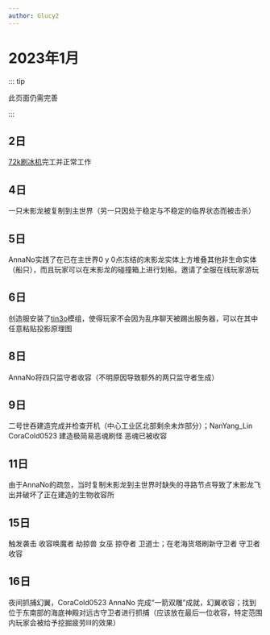 ```yaml
---
author: Glucy2
---
```

# 2023年1月

::: tip

此页面仍需完善

:::

## 2日

[72k刷冰机](../../../指南/机器/72k刷冰机)完工并正常工作

## 4日

一只末影龙被复制到主世界（另一只因处于稳定与不稳定的临界状态而被击杀）

## 5日

AnnaNo实践了在已在主世界0 y 0点冻结的末影龙实体上方堆叠其他非生命实体（船只），而且玩家可以在末影龙的碰撞箱上进行划船。邀请了全服在线玩家游玩

## 6日

创造服安装了[tin3o](//github.com/charassss/tin3o)模组，使得玩家不会因为乱序聊天被踢出服务器，可以在其中任意粘贴投影原理图

## 8日

AnnaNo将四只监守者收容（不明原因导致额外的两只监守者生成）

## 9日

二号世吞建造完成并检查开机（中心工业区北部剩余未炸部分）；NanYang_Lin CoraCold0523 建造极简易恶魂刷怪 恶魂已被收容 

## 11日

由于AnnaNo的疏忽，当时复制末影龙到主世界时缺失的寻路节点导致了末影龙飞出并破坏了正在建造的生物收容所

## 15日

触发袭击 收容唤魔者 劫掠兽 女巫 掠夺者 卫道士；在老海货塔刷新守卫者 守卫者收容

## 16日

夜间抓捕幻翼，CoraCold0523 AnnaNo 完成“一箭双雕”成就，幻翼收容；找到位于东南部的海底神殿对远古守卫者进行抓捕（应该放在最后一位收容，特定范围内玩家会被给予挖掘疲劳III的效果）







